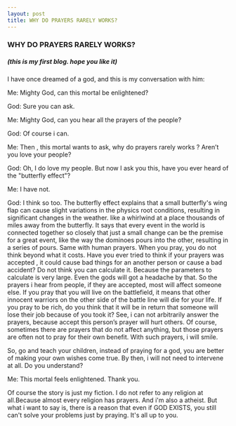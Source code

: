 ```yaml
---
layout: post
title: WHY DO PRAYERS RARELY WORKS?
---
```



### WHY DO PRAYERS RARELY WORKS?

##### (this is my first blog. hope you like it)



I have once dreamed of a god, and this is my conversation with him:

Me: Mighty God, can this mortal be enlightened?

God: Sure you can ask.

Me: Mighty God, can you hear all the prayers of the people?

God: Of course i can.

Me: Then , this mortal wants to ask, why do prayers rarely works ? Aren’t you love your people?

God: Oh, I do love my people. But now I ask you this, have you ever heard of the "butterfly effect"?

Me: I have not.

God: I think so too. The butterfly effect explains that a small butterfly's wing flap can cause slight variations in the physics root conditions, resulting in significant changes in the weather. like a whirlwind at a place thousands of miles away from the butterfly. It says that every event in the world is connected together so closely that just a small change can be the premise for a great event, like the way the dominoes pours into the other, resulting in a series of pours. Same with human prayers. When you pray, you do not think beyond what it costs. Have you ever tried to think if your prayers was accepted , it could cause bad things for an another person or cause a bad accident? Do not think you can calculate it. Because the parameters to calculate is very large. Even the gods will got a headache by that. So the prayers i hear from people, if they are accepted, most will affect someone else. If you pray that you will live on the battlefield, it means that other innocent warriors on the other side of the battle line will die for your life. If you pray to be rich, do you think that it will be in return that someone will lose their job because of you took it? See, i can not arbitrarily answer the prayers, because accept this person’s prayer will hurt others. Of course, sometimes there are prayers that do not affect anything, but those prayers are often not to pray for their own benefit. With such prayers, i will smile.

So, go and teach your children, instead of praying for a god, you are better of making your own wishes come true. By then, i will not need to intervene at all. Do you understand?

Me: This mortal feels enlightened. Thank you.

Of course the story is just my fiction. I do not refer to any religion at all.Because almost every religion has prayers. And i'm also a atheist. But what i want to say is, there is a reason that even if GOD EXISTS, you still can't solve your problems just by praying. It's all up to you. 
